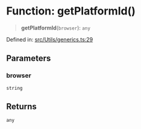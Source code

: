 # Function: getPlatformId()

> **getPlatformId**(`browser`): `any`

Defined in: [src/Utils/generics.ts:29](https://github.com/Fokusdotid/Baileys/blob/f4c7971f59af0b012f8de667e7a21ae12f7bbf19/src/Utils/generics.ts#L29)

## Parameters

### browser

`string`

## Returns

`any`
